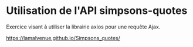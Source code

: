 # Utilisation de l'API simpsons-quotes

Exercice visant à utiliser la librairie axios pour une requête Ajax.

https://lamalvenue.github.io/Simpsons_quotes/
